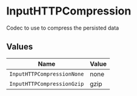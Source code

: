 # InputHTTPCompression

Codec to use to compress the persisted data


## Values

| Name                       | Value                      |
| -------------------------- | -------------------------- |
| `InputHTTPCompressionNone` | none                       |
| `InputHTTPCompressionGzip` | gzip                       |